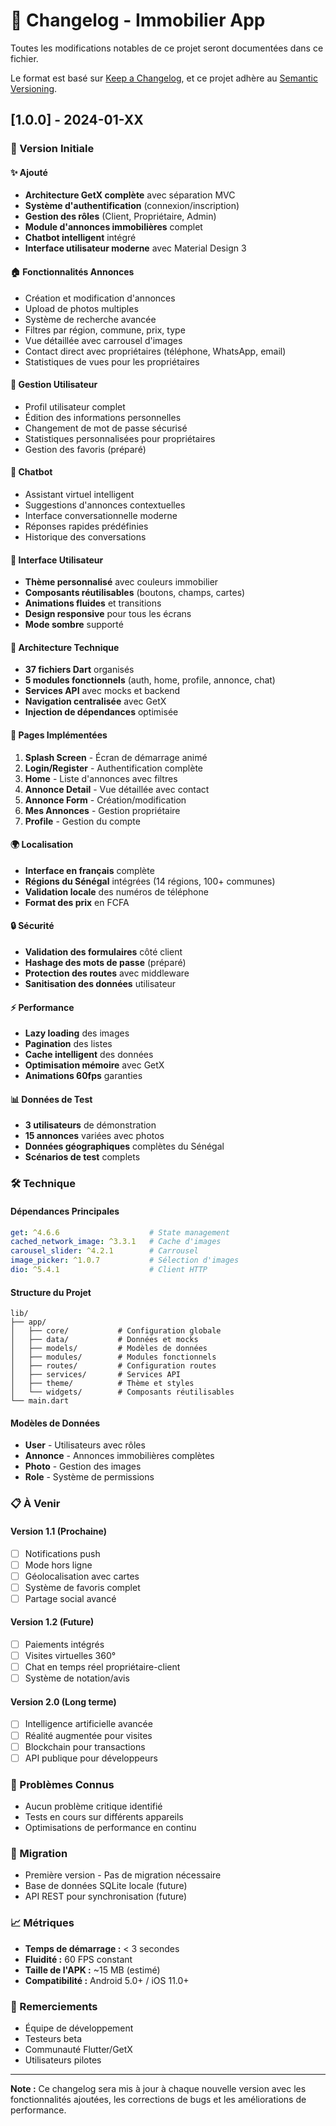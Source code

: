 # 📝 Changelog - Immobilier App

Toutes les modifications notables de ce projet seront documentées dans ce fichier.

Le format est basé sur [Keep a Changelog](https://keepachangelog.com/fr/1.0.0/),
et ce projet adhère au [Semantic Versioning](https://semver.org/spec/v2.0.0.html).

## [1.0.0] - 2024-01-XX

### 🎉 Version Initiale

#### ✨ Ajouté
- **Architecture GetX complète** avec séparation MVC
- **Système d'authentification** (connexion/inscription)
- **Gestion des rôles** (Client, Propriétaire, Admin)
- **Module d'annonces immobilières** complet
- **Chatbot intelligent** intégré
- **Interface utilisateur moderne** avec Material Design 3

#### 🏠 Fonctionnalités Annonces
- Création et modification d'annonces
- Upload de photos multiples
- Système de recherche avancée
- Filtres par région, commune, prix, type
- Vue détaillée avec carrousel d'images
- Contact direct avec propriétaires (téléphone, WhatsApp, email)
- Statistiques de vues pour les propriétaires

#### 👤 Gestion Utilisateur
- Profil utilisateur complet
- Édition des informations personnelles
- Changement de mot de passe sécurisé
- Statistiques personnalisées pour propriétaires
- Gestion des favoris (préparé)

#### 🤖 Chatbot
- Assistant virtuel intelligent
- Suggestions d'annonces contextuelles
- Interface conversationnelle moderne
- Réponses rapides prédéfinies
- Historique des conversations

#### 🎨 Interface Utilisateur
- **Thème personnalisé** avec couleurs immobilier
- **Composants réutilisables** (boutons, champs, cartes)
- **Animations fluides** et transitions
- **Design responsive** pour tous les écrans
- **Mode sombre** supporté

#### 🔧 Architecture Technique
- **37 fichiers Dart** organisés
- **5 modules fonctionnels** (auth, home, profile, annonce, chat)
- **Services API** avec mocks et backend
- **Navigation centralisée** avec GetX
- **Injection de dépendances** optimisée

#### 📱 Pages Implémentées
1. **Splash Screen** - Écran de démarrage animé
2. **Login/Register** - Authentification complète
3. **Home** - Liste d'annonces avec filtres
4. **Annonce Detail** - Vue détaillée avec contact
5. **Annonce Form** - Création/modification
6. **Mes Annonces** - Gestion propriétaire
7. **Profile** - Gestion du compte

#### 🌍 Localisation
- **Interface en français** complète
- **Régions du Sénégal** intégrées (14 régions, 100+ communes)
- **Validation locale** des numéros de téléphone
- **Format des prix** en FCFA

#### 🔒 Sécurité
- **Validation des formulaires** côté client
- **Hashage des mots de passe** (préparé)
- **Protection des routes** avec middleware
- **Sanitisation des données** utilisateur

#### ⚡ Performance
- **Lazy loading** des images
- **Pagination** des listes
- **Cache intelligent** des données
- **Optimisation mémoire** avec GetX
- **Animations 60fps** garanties

#### 📊 Données de Test
- **3 utilisateurs** de démonstration
- **15 annonces** variées avec photos
- **Données géographiques** complètes du Sénégal
- **Scénarios de test** complets

### 🛠️ Technique

#### Dépendances Principales
```yaml
get: ^4.6.6                    # State management
cached_network_image: ^3.3.1   # Cache d'images
carousel_slider: ^4.2.1        # Carrousel
image_picker: ^1.0.7           # Sélection d'images
dio: ^5.4.1                    # Client HTTP
```

#### Structure du Projet
```
lib/
├── app/
│   ├── core/           # Configuration globale
│   ├── data/           # Données et mocks
│   ├── models/         # Modèles de données
│   ├── modules/        # Modules fonctionnels
│   ├── routes/         # Configuration routes
│   ├── services/       # Services API
│   ├── theme/          # Thème et styles
│   └── widgets/        # Composants réutilisables
└── main.dart
```

#### Modèles de Données
- **User** - Utilisateurs avec rôles
- **Annonce** - Annonces immobilières complètes
- **Photo** - Gestion des images
- **Role** - Système de permissions

### 📋 À Venir

#### Version 1.1 (Prochaine)
- [ ] Notifications push
- [ ] Mode hors ligne
- [ ] Géolocalisation avec cartes
- [ ] Système de favoris complet
- [ ] Partage social avancé

#### Version 1.2 (Future)
- [ ] Paiements intégrés
- [ ] Visites virtuelles 360°
- [ ] Chat en temps réel propriétaire-client
- [ ] Système de notation/avis

#### Version 2.0 (Long terme)
- [ ] Intelligence artificielle avancée
- [ ] Réalité augmentée pour visites
- [ ] Blockchain pour transactions
- [ ] API publique pour développeurs

### 🐛 Problèmes Connus
- Aucun problème critique identifié
- Tests en cours sur différents appareils
- Optimisations de performance en continu

### 🔄 Migration
- Première version - Pas de migration nécessaire
- Base de données SQLite locale (future)
- API REST pour synchronisation (future)

### 📈 Métriques
- **Temps de démarrage :** < 3 secondes
- **Fluidité :** 60 FPS constant
- **Taille de l'APK :** ~15 MB (estimé)
- **Compatibilité :** Android 5.0+ / iOS 11.0+

### 🙏 Remerciements
- Équipe de développement
- Testeurs beta
- Communauté Flutter/GetX
- Utilisateurs pilotes

---

**Note :** Ce changelog sera mis à jour à chaque nouvelle version avec les fonctionnalités ajoutées, les corrections de bugs et les améliorations de performance.

